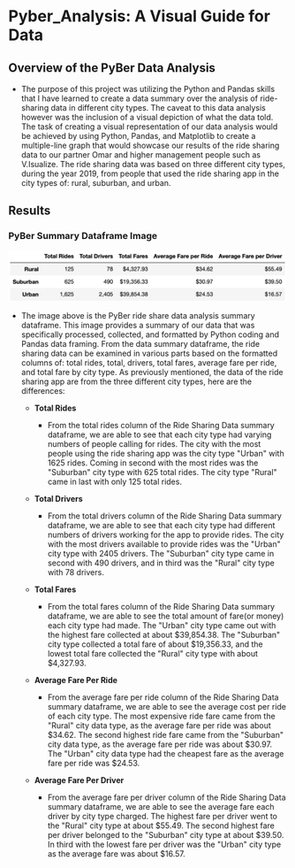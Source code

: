 # Pyber_Analysis: A Visual Guide for Data
## Overview of the PyBer Data Analysis
- The purpose of this project was utilizing the Python and Pandas skills that I have learned to create a data summary over the analysis of ride-sharing data in different city types. The caveat to this data analysis however was the inclusion of a visual depiction of what the data told. The task of creating a visual representation of our data analysis would be achieved by using Python, Pandas, and Matplotlib to create a multiple-line graph that would showcase our results of the ride sharing data to our partner Omar and higher management people such as V.Isualize. The ride sharing data was based on three different city types, during the year 2019, from people that used the ride sharing app in the city types of: rural, suburban, and urban.

## Results
### PyBer Summary Dataframe Image
![](images/pyber_summary_data_frame.png) 
- The image above is the PyBer ride share data analysis summary dataframe. This image provides a summary of our data that was specifically processed, collected, and formatted by Python coding and Pandas data framing. From the data summary dataframe, the ride sharing data can be examined in various parts based on the formatted columns of: total rides, total, drivers, total fares, average fare per ride, and total fare by city type. As previously mentioned, the data of the ride sharing app are from the three different city types, here are the differences:

  - **Total Rides**
      - From the total rides column of the Ride Sharing Data summary dataframe, we are able to see that each city type had varying numbers of people calling for rides. The city with the most people using the ride sharing app was the city type "Urban" with 1625 rides. Coming in second with the most rides was the "Suburban" city type with 625 total rides. The city type "Rural" came in last with only 125 total rides. 
 
  - **Total Drivers**
      - From the total drivers column of the Ride Sharing Data summary dataframe, we are able to see that each city type had different numbers of drivers working for the app to provide rides. The city with the most drivers available to provide rides was the "Urban" city type with 2405 drivers. The "Suburban" city type came in second with 490 drivers, and in third was the "Rural" city type with 78 drivers. 
      
  - **Total Fares**
      - From the total fares column of the Ride Sharing Data summary dataframe, we are able to see the total amount of fare(or money) each city type had made. The "Urban" city type came out with the highest fare collected at about $39,854.38. The "Suburban" city type collected a total fare of about $19,356.33, and the lowest total fare collected the "Rural" city type with about $4,327.93. 
      
  - **Average Fare Per Ride**
      - From the average fare per ride column of the Ride Sharing Data summary dataframe, we are able to see the average cost per ride of each city type. The most expensive ride fare came from the "Rural" city data type, as the average fare per ride was about $34.62. The second highest ride fare came from the "Suburban" city data type, as the average fare per ride was about $30.97. The "Urban" city data type had the cheapest fare as the average fare per ride was $24.53. 
  
  - **Average Fare Per Driver**
      - From the average fare per driver column of the Ride Sharing Data summary dataframe, we are able to see the average fare each driver by city type charged. The highest fare per driver went to the "Rural" city type at about $55.49. The second highest fare per driver belonged to the "Suburban" city type at about $39.50. In third with the lowest fare per driver was the "Urban" city type as the average fare was about $16.57. 
    
      
     
